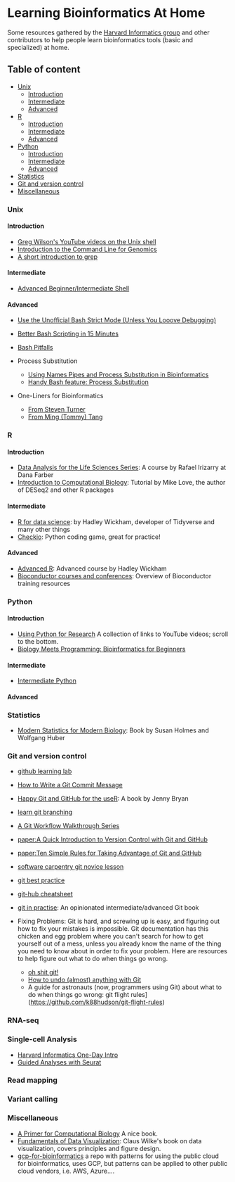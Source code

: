 # Learning Bioinformatics At Home

Some resources gathered by the [Harvard Informatics group](https://informatics.fas.harvard.edu) and other contributors to help people learn bioinformatics tools (basic and specialized) at home.

## Table of content

- [Unix](#unix)
  - [Introduction](#introduction)
  - [Intermediate](#intermediate)
  - [Advanced](#advanced)
- [R](#r)
  - [Introduction](#introduction-1)
  - [Intermediate](#intermediate-1)
  - [Advanced](#advanced-1)
- [Python](#python)
  - [Introduction](#introduction-2)
  - [Intermediate](#intermediate-2)
  - [Advanced](#advanced-2)
- [Statistics](#statistics)
- [Git and version control](#git-and-version-control)
- [Miscellaneous](#miscellaneous)

### Unix

#### Introduction

* [Greg Wilson's YouTube videos on the Unix shell](https://www.youtube.com/watch?v=U3iNcBtycaQ)
* [Introduction to the Command Line for Genomics](https://datacarpentry.org/shell-genomics/)
* [A short introduction to grep](https://informatics.fas.harvard.edu/short-introduction-to-grep.html)

#### Intermediate
* [Advanced Beginner/Intermediate Shell](https://github.com/ngs-docs/2016-adv-begin-shell-genomics)

#### Advanced

* [Use the Unofficial Bash Strict Mode (Unless You Looove Debugging)](http://redsymbol.net/articles/unofficial-bash-strict-mode/)
* [Better Bash Scripting in 15 Minutes](http://robertmuth.blogspot.com/2012/08/better-bash-scripting-in-15-minutes.html?m=1)
* [Bash Pitfalls](http://mywiki.wooledge.org/BashPitfalls)
* Process Substitution
    - [Using Names Pipes and Process Substitution in Bioinformatics](http://vincebuffalo.org/blog/2013/08/08/using-names-pipes-and-process-substitution-in-bioinformatics.html)
    - [Handy Bash feature: Process Substitution](https://medium.com/@joewalnes/handy-bash-feature-process-substitution-8eb6dce68133#.uz5pj9yer)

* One-Liners for Bioinformatics
    - [From Steven Turner](https://github.com/stephenturner/oneliners)
    - [From Ming (Tommy) Tang](https://github.com/crazyhottommy/bioinformatics-one-liners)

### R

#### Introduction
* [Data Analysis for the Life Sciences Series](http://rafalab.github.io/pages/harvardx.html): A course by Rafael Irizarry at Dana Farber
* [Introduction to Computational Biology](https://biodatascience.github.io/compbio/): Tutorial by Mike Love, the author of DESeq2 and other R packages

#### Intermediate
* [R for data science](https://r4ds.had.co.nz/): by Hadley Wickham, developer of Tidyverse and many other things
* [Checkio](https://py.checkio.org/): Python coding game, great for practice!

#### Advanced
* [Advanced R](https://adv-r.hadley.nz/): Advanced course by Hadley Wickham
* [Bioconductor courses and conferences](https://www.bioconductor.org/help/course-materials/): Overview of Bioconductor training resources

### Python

#### Introduction
* [Using Python for Research](http://rafalab.github.io/pages/harvardx.html) A collection of links to YouTube videos; scroll to the bottom.
* [Biology Meets Programming: Bioinformatics for Beginners](https://www.coursera.org/learn/bioinformatics)

#### Intermediate
* [Intermediate Python](https://github.com/yasoob/intermediatePython)

#### Advanced

### Statistics

* [Modern Statistics for Modern Biology](http://web.stanford.edu/class/bios221/book/index.html): Book by Susan Holmes and Wolfgang Huber

### Git and version control

* [github learning lab](https://lab.github.com/)
* [How to Write a Git Commit Message](https://chris.beams.io/posts/git-commit/)
* [Happy Git and GitHub for the useR](http://happygitwithr.com/): A book by Jenny Bryan
* [learn git branching](http://learngitbranching.js.org/)
* [A Git Workflow Walkthrough Series](http://vallandingham.me/git-workflow.html)
* [paper:A Quick Introduction to Version Control with Git and GitHub](http://journals.plos.org/ploscompbiol/article?id=10.1371/journal.pcbi.1004668)
* [paper:Ten Simple Rules for Taking Advantage of Git and GitHub](http://journals.plos.org/ploscompbiol/article?id=10.1371%2Fjournal.pcbi.1004947)
* [software carpentry git novice lesson](http://swcarpentry.github.io/git-novice/)
* [git best practice](https://sethrobertson.github.io/GitBestPractices/)
* [git-hub cheatsheet](https://github.com/tiimgreen/github-cheat-sheet#readme)
* [git in practise](https://github.com/GitInPractice/GitInPractice#readme): An opinionated intermediate/advanced Git book

* Fixing Problems: Git is hard, and screwing up is easy, and figuring out how to fix your mistakes is impossible. Git documentation has this chicken and egg problem where you can't search for how to get yourself out of a mess, unless you already know the name of the thing you need to know about in order to fix your problem. Here are resources to help figure out what to do when things go wrong.

    - [oh shit git!](http://ohshitgit.com/)
    - [How to undo (almost) anything with Git](https://github.com/blog/2019-how-to-undo-almost-anything-with-git)
    - A guide for astronauts (now, programmers using Git) about what to do when things go wrong: git flight rules](https://github.com/k88hudson/git-flight-rules)

### RNA-seq

### Single-cell Analysis

* [Harvard Informatics One-Day Intro](https://crazyhottommy.github.io/scRNA-seq-workshop-Fall-2019/)
* [Guided Analyses with Seurat](https://satijalab.org/seurat/vignettes.html)

### Read mapping

### Variant calling

### Miscellaneous

* [A Primer for Computational Biology](https://open.oregonstate.education/computationalbiology/) A nice book.
* [Fundamentals of Data Visualization](https://serialmentor.com/dataviz/): Claus Wilke's book on data visualization, covers principles and figure design.
* [gcp-for-bioinformatics](https://github.com/lynnlangit/gcp-for-bioinformatics) a repo with patterns for using the public cloud for bioinformatics, uses GCP, but patterns can be applied to other public cloud vendors, i.e. AWS, Azure....
